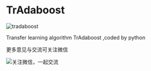TrAdaboost
=====

![tradaboost](https://travis-ci.org/chenchiwei/tradaboost.svg?branch=master)

Transfer learning algorithm TrAdaboost ,coded by python



更多意见与交流可关注微信

![关注微信，一起交流](http://upload-images.jianshu.io/upload_images/2983845-8def6e82d15c71d0.jpg?imageMogr2/auto-orient/strip%7CimageView2/2/w/1240)
